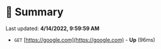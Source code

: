 # 📖 Summary
Last updated: **4/14/2022, 9:59:59 AM**

- `GET` [https://google.com](https://google.com) - **Up** (96ms)
